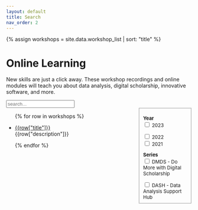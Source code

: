 ```yaml
---
layout: default
title: Search
nav_order: 2
---
```


<!-- https://jekyllrb.com/tutorials/csv-to-table/ -->
<!-- https://github.com/christian-fei/Simple-Jekyll-Search -->

{% assign workshops = site.data.workshop_list 
    | sort: "title" 
%}

# Online Learning

New skills are just a click away. These workshop recordings and online modules will teach you about data analysis, digital scholarship, innovative software, and more.

<div id="search-container">

<input type="text" id="search-inputt" placeholder="search...">

<div style="display:flex">

<div style="width: 70%; padding-right: 1em">
<ul id="results-container">

{% for row in workshops %}
<li>
<p><a href="{{row["url"]}}">{{row["title"]}}</a><br>{{row["description"]}}</p>
</li>
{% endfor %}

</ul>
</div>

<div style="width: 30%; font-size: small">
<fieldset>

<b>Year</b><br>
<input type="checkbox" id="vehicle1" name="vehicle1" value="Bike">
<label for="vehicle1">2023</label><br>

<input type="checkbox" id="vehicle1" name="vehicle1" value="Bike">
<label for="vehicle1">2022</label><br>

<input type="checkbox" id="vehicle1" name="vehicle1" value="Bike">
<label for="vehicle1">2021</label><br>

<b>Series</b><br>
<input type="checkbox" id="vehicle1" name="vehicle1" value="Bike">
<label for="vehicle1">DMDS - Do More with Digital Scholarship</label><br>

<input type="checkbox" id="vehicle1" name="vehicle1" value="Bike">
<label for="vehicle1">DASH - Data Analysis Support Hub</label><br>


</fieldset>
</div>

</div>

</div>

<!-- Script pointing to search-script.js -->
<script src="/assets/js/search-script.js" type="text/javascript"></script>
<script src="/assets/js/jquery.js"></script>

<script>
var json = "";
$.getJSON('assets/data/data.json', function(obj) {
    json = obj;
    console.log(obj["Getting Started with GitHub and GitHub Pages"]["url"]);
});

function getProperty(title, prop) {
  return json[title][prop];    
}

var title = "";

var sjs = SimpleJekyllSearch({
  searchInput: document.getElementById('search-inputt'),
  resultsContainer: document.getElementById('results-container'),
  json: 'assets/data/search.json',
  noResultsText: 'No result found!',
  searchResultTemplate: '
  <li> <!-- {title} -->
    <p>
      <a href="{url}">{title}</a>
      <br>
      {description}
    </p>
  </li>
  ',
  templateMiddleware: function(prop, value, template) {
    if (prop === 'title') {
      title = value;
    }

    if (prop === 'tags') {
      var strr = "";
      function createHTMLTag(tag) { return `<p class="label">${tag}</p>`;}
      function createTag(tag) { strr = strr.concat(" ", createHTMLTag(tag));  }
      value = value.split(", ");
      value.forEach(createTag);
      const regex = /\*/i;
      return strr;
    }

    if (prop === 'url' || prop === 'description') {
      return getProperty(title, prop);
    }
  }
})
</script>